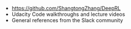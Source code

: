 * https://github.com/ShangtongZhang/DeepRL
* Udacity Code walkthroughs and lecture videos
* General references from the Slack community
